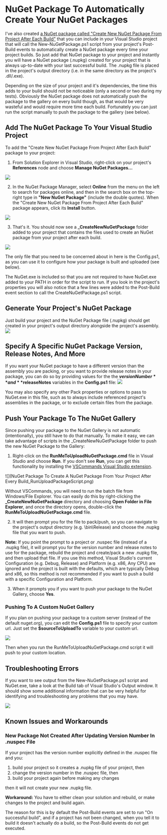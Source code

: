 # NuGet Package To Automatically Create Your NuGet Packages
I've also created [a NuGet package called "Create New NuGet Package From Project After Each Build"](https://nuget.org/packages/CreateNewNuGetPackageFromProjectAfterEachBuild/) that you can include in your Visual Studio project that will call the New-NuGetPackage.ps1 script from your project's Post-Build events to automatically create a NuGet package every time your project builds.  So just add that NuGet package to your project and instantly you will have a NuGet package (.nupkg) created for your project that is always up-to-date with your last successful build.  The .nupkg file is placed in the project's output directory (i.e. in the same directory as the project's .dll/.exe).

Depending on the size of your project and it's dependencies, the time this adds to your build should not be noticeable (only a second or two during my tests).  Obviously the NuGet package does not automatically push the package to the gallery on every build though, as that would be very wasteful and would require more time each build.  Fortunately you can just run the script manually to push the package to the gallery (see below).


## Add The NuGet Package To Your Visual Studio Project

To add the "Create New NuGet Package From Project After Each Build" package to your project:

1. From Solution Explorer in Visual Studio, right-click on your project's **References** node and choose **Manage NuGet Packages...**

![](Images/NuGetPackageToCreateANuGetPackageFromYourProjectAfterEveryBuild/NavigateToManageNugetPackages.png)

2. In the NuGet Package Manager, select **Online** from the menu on the left to search for packages online, and then in the search box on the top-right type in **"New NuGet Package"** (include the double quotes).  When the "Create New NuGet Package From Project After Each Build" package appears, click its **Install** button.

![](Images/NuGetPackageToCreateANuGetPackageFromYourProjectAfterEveryBuild/InstallNuGetPackageFromPackageManager.png)

3. That's it. You should now see a **_CreateNewNuGetPackage** folder added to your project that contains the files used to create an NuGet package from your project after each build.

![](Images/NuGetPackageToCreateANuGetPackageFromYourProjectAfterEveryBuild/FilesAddedToProject.png)

The only file that you need to be concerned about in here is the Config.ps1, as you can use it to configure how your package is built and uploaded (see below).

The NuGet.exe is included so that you are not required to have NuGet.exe added to your PATH in order for the script to run.  If you look in the project's properties you will also notice that a few lines were added to the Post-Build event section to call the CreateNuGetPackage.ps1 script.


## Generate Your Project's NuGet Package

Just build your project and the NuGet Package file (.nupkg) should get created in your project's output directory alongside the project's assembly.
![](Images/NuGetPackageToCreateANuGetPackageFromYourProjectAfterEveryBuild/NuGetPackageInOutputDirectory.png)


## Specify A Specific NuGet Package Version, Release Notes, And More

If you want your NuGet package to have a different version than the assembly you are packing, or you want to provide release notes in your package, you can do so by providing values for the the **$versionNumber** and **$releaseNotes** variables in the **Config.ps1** file:
![](Images/NuGetPackageToCreateANuGetPackageFromYourProjectAfterEveryBuild/SpecifyVersionNumberAndReleaseNotes.png)

You may also specify any other Pack properties or options to pass to NuGet.exe in this file, such as to always include referenced project's assemblies in the package, or to exclude certain files from the package.

## Push Your Package To The NuGet Gallery

Since pushing your package to the NuGet Gallery is not automatic (intentionally), you still have to do that manually.  To make it easy, we can take advantage of scripts in the _CreateNewNuGetPackage folder to push the new NuGet Package to the Gallery:

1. Right-click on the **RunMeToUploadNuGetPackage.cmd** file in Visual Studio and choose **Run**. If you don't see **Run**, you can get this functionality by installing the [VSCommands Visual Studio extension](https://visualstudiogallery.msdn.microsoft.com/c6d1c265-7007-405c-a68b-5606af238ece).

![](NuGet Package To Create A NuGet Package From Your Project After Every Build_RunUploadPackageScript.png)

Without VSCommands, you will need to run the batch file from Windows/File Explorer. You can easily do this by right-clicking the **_CreateNewNuGetPackage** directory and choosing **Open Folder in File Explorer**, and once the directory opens, double-click the **RunMeToUploadNuGetPackage.cmd** file.

2. It will then prompt you for the file to pack/push, so you can navigate to the project's output directory (e.g. \bin\Release) and choose the .nupkg file that you want to push.

**Note:** If you point the prompt to a project or .nuspec file (instead of a .nupkg file), it will prompt you for the version number and release notes to use for the package, rebuild the project and create/pack a new .nupkg file, and then upload that file. If you use this method, Visual Studio's current Configuration (e.g. Debug, Release) and Platform (e.g. x86, Any CPU) are ignored and the project is built with the defaults, which are typically Debug and x86, so this method is not recommended if you want to push a build with a specific Configuration and Platform.

3. When it prompts you if you want to push your package to the NuGet Gallery, choose **Yes**.

### Pushing To A Custom NuGet Gallery

If you plan on pushing your package to a custom server (instead of the default nuget.org), you can edit the **Config.ps1** file to specify your custom url. Just set the **$sourceToUploadTo** variable to your custom url.

![](Images/NuGetPackageToCreateANuGetPackageFromYourProjectAfterEveryBuild/ChangeDefaultPushLocation.png)

Then when you run the RunMeToUploadNuGetPackage.cmd script it will push to your custom location.


## Troubleshooting Errors

If you want to see output from the New-NuGetPackage.ps1 script and NuGet.exe, take a look at the Build tab of Visual Studio's Output window.  It should show some additional information that can be very helpful for identifying and troubleshooting any problems that you may have.

![](Images/NuGetPackageToCreateANuGetPackageFromYourProjectAfterEveryBuild/BuildOutputWindow.png)


## Known Issues and Workarounds

### New Package Not Created After Updating Version Number In .nuspec File

If your project has the version number explicitly defined in the .nuspec file and you:

1. build your project so it creates a .nupkg file of your project, then
1. change the version number in the .nuspec file, then
1. build your project again before making any changes

then it will not create your new .nupkg file.

**Workaround:** You have to either clean your solution and rebuild, or make changes to the project and build again.

The reason for this is by default the Post-Build events are set to run "On successful build", and if a project has not been changed, when you tell it to build it doesn't actually do a build, so the Post-Build events do not get executed.
